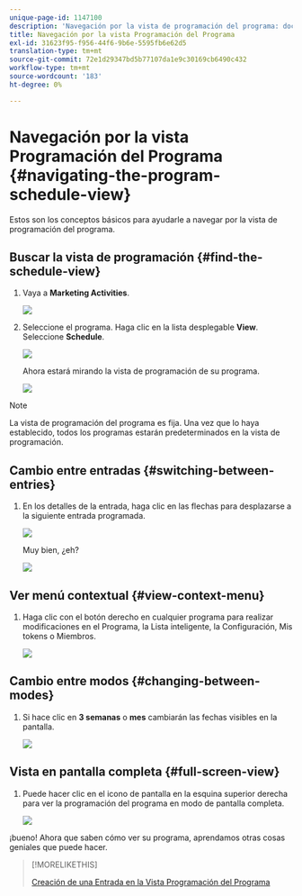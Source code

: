 ```yaml
---
unique-page-id: 1147100
description: 'Navegación por la vista de programación del programa: documentos de Marketo: documentación del producto'
title: Navegación por la vista Programación del Programa
exl-id: 31623f95-f956-44f6-9b6e-5595fb6e62d5
translation-type: tm+mt
source-git-commit: 72e1d29347bd5b77107da1e9c30169cb6490c432
workflow-type: tm+mt
source-wordcount: '183'
ht-degree: 0%

---
```


# Navegación por la vista Programación del Programa {#navigating-the-program-schedule-view}

Estos son los conceptos básicos para ayudarle a navegar por la vista de programación del programa.

## Buscar la vista de programación {#find-the-schedule-view}

1. Vaya a **Marketing Activities**.

   ![](assets/login-marketing-activities.png)

1. Seleccione el programa. Haga clic en la lista desplegable **View**. Seleccione **Schedule**.

   ![](assets/image2014-9-17-11-3a38-3a3.png)

   Ahora estará mirando la vista de programación de su programa.

   ![](assets/image2014-9-17-11-3a38-3a14.png)

>[!NOTE]
>
>La vista de programación del programa es fija. Una vez que lo haya establecido, todos los programas estarán predeterminados en la vista de programación.

## Cambio entre entradas {#switching-between-entries}

1. En los detalles de la entrada, haga clic en las flechas para desplazarse a la siguiente entrada programada.

   ![](assets/image2014-9-17-11-3a38-3a54.png)

   Muy bien, ¿eh?

   ![](assets/image2014-9-17-11-3a39-3a10.png)

## Ver menú contextual {#view-context-menu}

1. Haga clic con el botón derecho en cualquier programa para realizar modificaciones en el Programa, la Lista inteligente, la Configuración, Mis tokens o Miembros.

   ![](assets/image2014-9-17-11-3a39-3a59.png)

## Cambio entre modos {#changing-between-modes}

1. Si hace clic en **3 semanas** o **mes** cambiarán las fechas visibles en la pantalla.

   ![](assets/image2014-9-17-11-3a40-3a19.png)

## Vista en pantalla completa {#full-screen-view}

1. Puede hacer clic en el icono de pantalla en la esquina superior derecha para ver la programación del programa en modo de pantalla completa.

   ![](assets/image2014-9-17-11-3a40-3a45.png)

¡bueno! Ahora que saben cómo ver su programa, aprendamos otras cosas geniales que puede hacer.

>[!MORELIKETHIS]
>
>[Creación de una Entrada en la Vista Programación del Programa](/help/marketo/product-docs/core-marketo-concepts/programs/program-schedule-view/creating-an-entry-in-the-program-schedule-view.md)
